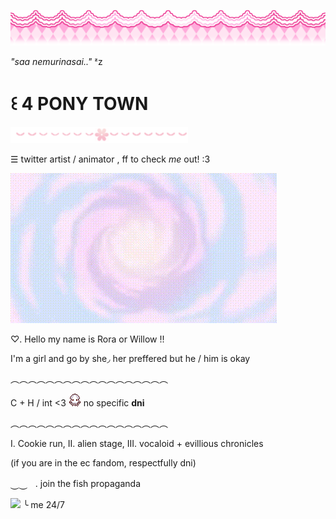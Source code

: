 ![](https://github.com/ellukaswife/ellukaswife/blob/fd34d0b73a86adb24baf49ca5d56a0f65a3f820c/1yqwbv.png)

*"saa nemurinasai.."* ᶻz 

# ꒰  **4 PONY TOWN**

![](https://github.com/ellukaswife/ellukaswife/blob/9c6d04a2db859e135307c8a4550f049367cec801/75005b.png)

☰ twitter artist / animator , ff to check *me* out! :3

![image](https://github.com/ellukaswife/ellukaswife/blob/75b4661a9a9a29b861f54d77fa9ea51747b8a400/eternalsugargif.gif) 

♡. Hello my name is Rora or Willow !! 

I'm a girl and go by she◞ her preffered but he / him is okay 

︵︵︵︵︵︵︵︵︵︵︵︵︵︵︵︵︵︵ 

C + H / int <3 ![](https://github.com/ellukaswife/ellukaswife/blob/9c6d04a2db859e135307c8a4550f049367cec801/IMG_4136.gif) no specific **dni**

︵︵︵︵︵︵︵︵︵︵︵︵︵︵︵︵︵︵ 

Ⅰ. Cookie run, ⅠⅠ. alien stage, ⅠⅠⅠ. vocaloid + evillious chronicles 

(if you are in the ec fandom, respectfully dni)

⏝⏝ㅤ.  join the fish propaganda

![](https://github.com/ellukaswife/ellukaswife/blob/093c4f92a064a2cd11b3669eb96d7256b4f70e0a/Cookie0603-cookie0603-personal1.gif) ╰ me 24/7


